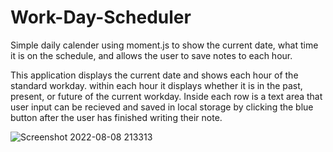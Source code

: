 # Work-Day-Scheduler
Simple daily calender using moment.js to show the current date, what time it is on the schedule, and allows the user to save notes to each hour.

This application displays the current date and shows each hour of the standard workday. within each hour it displays whether it is in the past, present, or future
of the current workday. Inside each row is a text area that user input can be recieved and saved in local storage by clicking the blue button after the user has finished writing their note.

![Screenshot 2022-08-08 213313](https://user-images.githubusercontent.com/78826836/183543629-6d61c166-7fc5-4f10-a4e6-1c012dd9d0b3.jpg)
